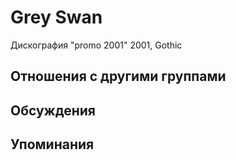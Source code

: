 # Grey Swan

Дискография
"promo 2001" 2001, Gothic

## Отношения с другими группами


## Обсуждения


## Упоминания

